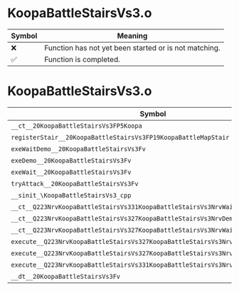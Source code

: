 # KoopaBattleStairsVs3.o
| Symbol | Meaning 
| ------------- | ------------- 
| :x: | Function has not yet been started or is not matching. 
| :white_check_mark: | Function is completed. 


# KoopaBattleStairsVs3.o
| Symbol | Decompiled? |
| ------------- | ------------- |
| `__ct__20KoopaBattleStairsVs3FP5Koopa` | :x: |
| `registerStair__20KoopaBattleStairsVs3FP19KoopaBattleMapStair` | :x: |
| `exeWaitDemo__20KoopaBattleStairsVs3Fv` | :x: |
| `exeDemo__20KoopaBattleStairsVs3Fv` | :x: |
| `exeWait__20KoopaBattleStairsVs3Fv` | :x: |
| `tryAttack__20KoopaBattleStairsVs3Fv` | :x: |
| `__sinit_\KoopaBattleStairsVs3_cpp` | :x: |
| `__ct__Q223NrvKoopaBattleStairsVs331KoopaBattleStairsVs3NrvWaitDemoFv` | :x: |
| `__ct__Q223NrvKoopaBattleStairsVs327KoopaBattleStairsVs3NrvDemoFv` | :x: |
| `__ct__Q223NrvKoopaBattleStairsVs327KoopaBattleStairsVs3NrvWaitFv` | :x: |
| `execute__Q223NrvKoopaBattleStairsVs327KoopaBattleStairsVs3NrvWaitCFP5Spine` | :x: |
| `execute__Q223NrvKoopaBattleStairsVs327KoopaBattleStairsVs3NrvDemoCFP5Spine` | :x: |
| `execute__Q223NrvKoopaBattleStairsVs331KoopaBattleStairsVs3NrvWaitDemoCFP5Spine` | :x: |
| `__dt__20KoopaBattleStairsVs3Fv` | :x: |
